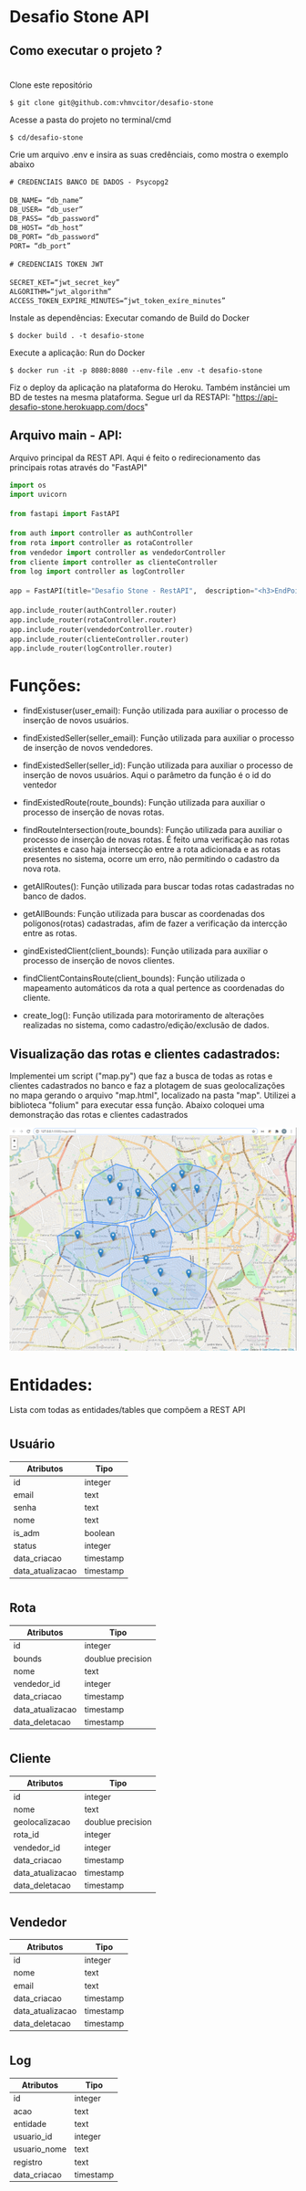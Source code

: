 # Desafio Stone API

## Como executar o projeto ?

#
Clone este repositório
```shell
$ git clone git@github.com:vhmvcitor/desafio-stone
```

Acesse a pasta do projeto no terminal/cmd
```shell
$ cd/desafio-stone
```

Crie um arquivo .env e insira as suas credênciais, como mostra o exemplo abaixo
```shell
# CREDENCIAIS BANCO DE DADOS - Psycopg2

DB_NAME= “db_name”
DB_USER= “db_user”
DB_PASS= “db_password”
DB_HOST= “db_host”
DB_PORT= “db_password”
PORT= “db_port”

# CREDENCIAIS TOKEN JWT

SECRET_KET=“jwt_secret_key”
ALGORITHM=“jwt_algorithm”
ACCESS_TOKEN_EXPIRE_MINUTES=“jwt_token_exíre_minutes”

```

Instale as dependências: Executar comando de Build do Docker
```shell
$ docker build . -t desafio-stone
```

Execute a aplicação: Run do Docker
```shell
$ docker run -it -p 8080:8080 --env-file .env -t desafio-stone
```

Fiz o deploy da aplicação na plataforma do Heroku. Também instânciei um BD de testes na mesma plataforma. Segue url da RESTAPI: "https://api-desafio-stone.herokuapp.com/docs" 

## Arquivo main - API:

Arquivo principal da REST API. Aqui é feito o redirecionamento das principais rotas através do "FastAPI"
```py
import os
import uvicorn

from fastapi import FastAPI

from auth import controller as authController
from rota import controller as rotaController
from vendedor import controller as vendedorController
from cliente import controller as clienteController
from log import controller as logController

app = FastAPI(title="Desafio Stone - RestAPI",  description="<h3>EndPoints referentes a aplicação</h3>")

app.include_router(authController.router)
app.include_router(rotaController.router)
app.include_router(vendedorController.router)
app.include_router(clienteController.router)
app.include_router(logController.router)
```

# Funções:
- findExistuser(user_email):
    Função utilizada para auxiliar o processo de inserção de novos usuários.

- findExistedSeller(seller_email): 
    Função utilizada para auxiliar o processo de inserção de novos vendedores.

- findExistedSeller(seller_id): 
    Função utilizada para auxiliar o processo de inserção de novos usuários. Aqui o parâmetro da função é o id do ventedor

- findExistedRoute(route_bounds):
    Função utilizada para auxiliar o processo de inserção de novas rotas.

- findRouteIntersection(route_bounds):
    Função utilizada para auxiliar o processo de inserção de novas rotas. É feito uma verificação nas rotas existentes e caso haja intersecção entre a rota adicionada e as rotas presentes no sistema, ocorre um erro, não permitindo o cadastro da nova rota.

- getAllRoutes():
    Função utilizada para buscar todas rotas cadastradas no banco de dados.

- getAllBounds:
    Função utilizada para buscar as coordenadas dos polígonos(rotas) cadastradas, afim de fazer a verificação da intercção entre as rotas.

- gindExistedClient(client_bounds):
    Função utilizada para auxiliar o processo de inserção de novos clientes.

- findClientContainsRoute(client_bounds):
    Função utilizada o mapeamento automáticos da rota a qual pertence as coordenadas do cliente.

- create_log():
    Função utilizada para motoriramento de alterações realizadas no sistema, como cadastro/edição/exclusão de dados.

## Visualização das rotas e clientes cadastrados:
Implementei um script ("map.py") que faz a busca de todas as rotas e clientes cadastrados no banco e faz a plotagem de suas geolocalizações no mapa gerando o arquivo "map.html", localizado na pasta "map". Utilizei a biblioteca "folium" para executar essa função. Abaixo coloquei uma demonstração das rotas e clientes cadastrados

![alt text](/map/rotas.png)

# Entidades:

Lista com todas as entidades/tables que compõem a REST API

#
## Usuário

| Atributos         | Tipo              |   
|-------------------|-------------------|
| id                | integer           |
| email             | text              |
| senha             | text              |
| nome              | text              |
| is_adm            | boolean           |
| status            | integer           |
| data_criacao      | timestamp         |
| data_atualizacao  | timestamp         |

#
## Rota

| Atributos         | Tipo              |   
|-------------------|-------------------|
| id                | integer           |
| bounds            | doublue precision |
| nome              | text              |
| vendedor_id       | integer           |
| data_criacao      | timestamp         |
| data_atualizacao  | timestamp         |
| data_deletacao    | timestamp         |

#
## Cliente

| Atributos         | Tipo              |   
|-------------------|-------------------|
| id                | integer           |
| nome              | text              |
| geolocalizacao    | doublue precision |
| rota_id           | integer           |
| vendedor_id       | integer           |
| data_criacao      | timestamp         |
| data_atualizacao  | timestamp         |
| data_deletacao    | timestamp         |

#
## Vendedor

| Atributos         | Tipo              |   
|-------------------|-------------------|
| id                | integer           |
| nome              | text              |
| email             | text              |
| data_criacao      | timestamp         |
| data_atualizacao  | timestamp         |
| data_deletacao    | timestamp         |

#
## Log

| Atributos         | Tipo              |   
|-------------------|-------------------|
| id                | integer           |
| acao              | text              |
| entidade          | text              |
| usuario_id        | integer           |
| usuario_nome      | text              |
| registro          | text              |
| data_criacao      | timestamp         |

#